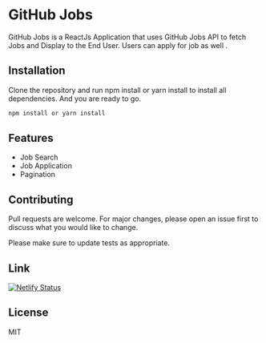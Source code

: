 # GitHub Jobs

GitHub Jobs is a ReactJs Application that uses GitHub Jobs API to fetch Jobs and Display to the End User. Users can apply for job as well .

## Installation

Clone the repository and run npm install or yarn install  to install all dependencies. And you are ready to go.

```bash
npm install or yarn install
```

## Features

+ Job Search
+ Job Application
+ Pagination


## Contributing
Pull requests are welcome. For major changes, please open an issue first to discuss what you would like to change.

Please make sure to update tests as appropriate.
## Link
[![Netlify Status](https://api.netlify.com/api/v1/badges/579d188c-8fe2-4841-bdf0-0c3bc5a590f7/deploy-status)](https://github-jobs-search.netlify.app/)

## License
MIT